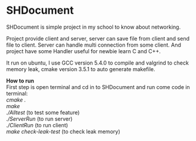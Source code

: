 # SHDocument

SHDocument is simple project in my school to know about networking.

Project provide client and server, server can save file from client 
and send file to client. Server can handle multi connection from some client.
And project have some Handler useful for newbie learn C and C++.

It run on ubuntu, I use GCC version 5.4.0 to compile and valgrind to check memory leak, 
cmake version 3.5.1 to auto generate makefile. 

**How to run**<br>
First step is open terminal and cd in to SHDocument and run come code in terminal:<br>
_cmake ._<br>
_make_<br>
_./Alltest_ (to test some feature)<br>
_./ServerRun_ (to run server)<br>
_./ClientRun_ (to run client)<br>
_make check-leak-test_ (to check leak memory)<br>